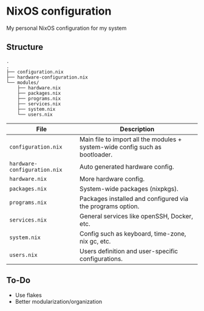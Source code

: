 # NixOS configuration
My personal NixOS configuration for my system


## Structure
```
.
.
├── configuration.nix
├── hardware-configuration.nix
└── modules/
    ├── hardware.nix
    ├── packages.nix
    ├── programs.nix
    ├── services.nix
    ├── system.nix
    └── users.nix
```
| File                           | Description                                                                  |
|--------------------------------|------------------------------------------------------------------------------|
| `configuration.nix`            | Main file to import all the modules + system-wide config such as bootloader. |
| `hardware-configuration.nix`   | Auto generated hardware config.                                              |
| `hardware.nix`                 | More hardware config.                                                        |
| `packages.nix`                 | System-wide packages (nixpkgs).                                              |
| `programs.nix`                 | Packages installed and configured via the programs option.                   |
| `services.nix`                 | General services like openSSH, Docker, etc.                                  |
| `system.nix`                   | Config such as keyboard, time-zone, nix gc, etc.                             |
| `users.nix`                    | Users definition and user-specific configurations.                           |


## To-Do
- Use flakes
- Better modularization/organization